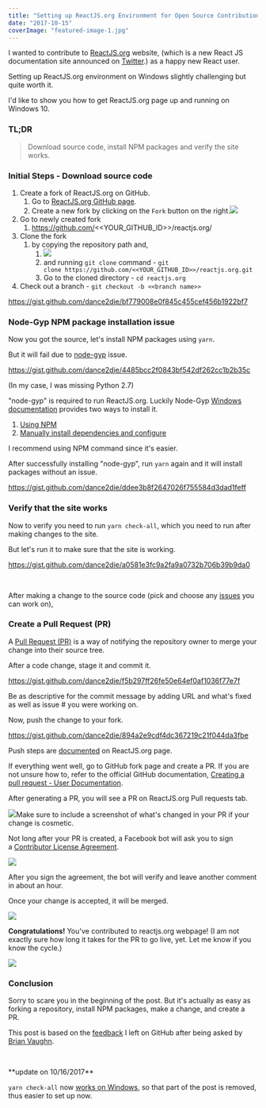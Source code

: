 ```yaml
---
title: "Setting up ReactJS.org Environment for Open Source Contribution"
date: "2017-10-15"
coverImage: "featured-image-1.jpg"
---
```


I wanted to contribute to [ReactJS.org](https://reactjs.org/) website, (which is a new React JS documentation site announced on [Twitter](https://twitter.com/reactjs/status/913797391307833344).) as a happy new React user.

Setting up ReactJS.org environment on Windows slightly challenging but quite worth it.

I'd like to show you how to get ReactJS.org page up and running on Windows 10.

### TL;DR

> Download source code, install NPM packages and verify the site works.

### Initial Steps - Download source code

1. Create a fork of ReactJS.org on GitHub.
    1. Go to [ReactJS.org GitHub page](https://github.com/reactjs/reactjs.org/).
    2. Create a new fork by clicking on the `Fork` button on the right.![](https://www.slightedgecoder.com/wp-content/uploads/2017/10/create-a-fork.png)
2. Go to newly created fork
    1. https://github.com/<<YOUR\_GITHUB\_ID>>/reactjs.org/
3. Clone the fork
    1. by copying the repository path and,
        1. ![](https://www.slightedgecoder.com/wp-content/uploads/2017/10/clone-with-https.png)
        2. and running `git clone` command - `git clone https://github.com/<<YOUR_GITHUB_ID>>/reactjs.org.git`
        3. Go to the cloned directory - `cd reactjs.org`
4. Check out a branch - `git checkout -b <<branch name>>`

https://gist.github.com/dance2die/bf779008e0f845c455cef456b1922bf7

### Node-Gyp NPM package installation issue

Now you got the source, let's install NPM packages using `yarn`.

But it will fail due to [node-gyp](https://github.com/nodejs/node-gyp) issue.

https://gist.github.com/dance2die/4485bcc2f0843bf542df262cc1b2b35c

(In my case, I was missing Python 2.7)

"node-gyp" is required to run ReactJS.org. Luckily Node-Gyp [Windows documentation](https://github.com/nodejs/node-gyp#on-windows) provides two ways to install it.

1. [Using NPM](https://github.com/nodejs/node-gyp#option-1)
2. [Manually install dependencies and configure](https://github.com/nodejs/node-gyp#option-2)

I recommend using NPM command since it's easier.

After successfully installing "node-gyp", run `yarn` again and it will install packages without an issue.

https://gist.github.com/dance2die/ddee3b8f2647026f755584d3dad1feff

### Verify that the site works

Now to verify you need to run `yarn check-all`, which you need to run after making changes to the site.

But let's run it to make sure that the site is working.

https://gist.github.com/dance2die/a0581e3fc9a2fa9a0732b706b39b9da0

 

After making a change to the source code (pick and choose any [issues](https://github.com/reactjs/reactjs.org/issues) you can work on),

### Create a Pull Request (PR)

A [Pull Request (PR)](https://yangsu.github.io/pull-request-tutorial/) is a way of notifying the repository owner to merge your change into their source tree.

After a code change, stage it and commit it.

https://gist.github.com/dance2die/f5b297ff26fe50e64ef0af1036f77e7f

Be as descriptive for the commit message by adding URL and what's fixed as well as issue # you were working on.

Now, push the change to your fork.

https://gist.github.com/dance2die/894a2e9cdf4dc367219c21f044da3fbe

Push steps are [documented](https://github.com/reactjs/reactjs.org/#push-it) on ReactJS.org page.

If everything went well, go to GitHub fork page and create a PR. If you are not unsure how to, refer to the official GitHub documentation, [Creating a pull request - User Documentation](https://help.github.com/articles/creating-a-pull-request/).

After generating a PR, you will see a PR on ReactJS.org Pull requests tab.

![](https://www.slightedgecoder.com/wp-content/uploads/2017/10/chrome_2017-10-08_20-03-06.png)Make sure to include a screenshot of what's changed in your PR if your change is cosmetic.

Not long after your PR is created, a Facebook bot will ask you to sign a [Contributor License Agreement](https://code.facebook.com/cla).

![](https://www.slightedgecoder.com/wp-content/uploads/2017/10/chrome_2017-10-15_17-27-16.png)

After you sign the agreement, the bot will verify and leave another comment in about an hour.

Once your change is accepted, it will be merged.

![](https://www.slightedgecoder.com/wp-content/uploads/2017/10/chrome_2017-10-08_22-03-17.png)

**Congratulations!** You've contributed to reactjs.org webpage! (I am not exactly sure how long it takes for the PR to go live, yet. Let me know if you know the cycle.)

![](https://www.slightedgecoder.com/wp-content/uploads/2017/10/chrome_2017-10-15_17-32-25.png)

### Conclusion

Sorry to scare you in the beginning of the post. But it's actually as easy as forking a repository, install NPM packages, make a change, and create a PR.

This post is based on the [feedback](https://github.com/reactjs/reactjs.org/issues/70#issuecomment-335047497) I left on GitHub after being asked by [Brian Vaughn](http://www.briandavidvaughn.com/).

 

\*\*update on 10/16/2017\*\*

`yarn check-all` now [works on Windows](https://github.com/reactjs/reactjs.org/pull/166), so that part of the post is removed, thus easier to set up now.
